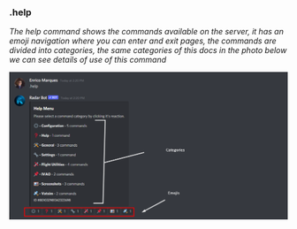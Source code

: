 ### .help

*The help command shows the commands available on the server, it has an emoji navigation where you can enter and exit pages, the commands are divided into categories, the same categories of this docs in the photo below we can see details of use of this command*

![Help](../../assets/images/help.png)